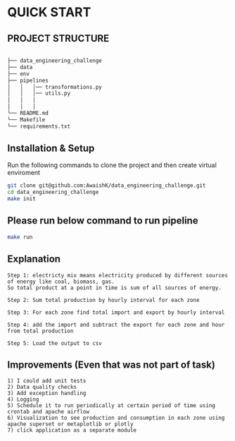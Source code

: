 # QUICK START

## PROJECT STRUCTURE

```bash

├── data_engineering_challenge
├── data
├── env
├── pipelines
│   │   │── transformations.py
│   │   │── utils.py
│   │   │
│   │   │
└── README.md
└── Makefile
└── requirements.txt
```

## Installation & Setup

Run the following commands to clone the project and then create virtual enviroment

```bash
git clone git@github.com:AwaishK/data_engineering_challenge.git
cd data_engineering_challenge
make init
```

## Please run below command to run pipeline

```bash
make run
```

## Explanation
    Step 1: electricty mix means electricity produced by different sources of energy like coal, biomass, gas.
    So total product at a point in time is sum of all sources of energy. 

    Step 2: Sum total production by hourly interval for each zone

    Step 3: For each zone find total import and export by hourly interval

    Step 4: add the import and subtract the export for each zone and hour from total production 

    Step 5: Load the output to csv

## Improvements (Even that was not part of task)
    1) I could add unit tests 
    2) Data quality checks
    3) Add exception handling 
    4) Logging 
    5) Schedule it to run periodically at certain period of time using crontab and apache airflow
    6) Visualization to see production and consumption in each zone using apache superset or metaplotlib or plotly
    7) click application as a separate module
            